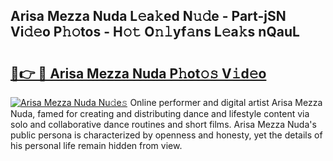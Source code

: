 ## Arisa Mezza Nuda L𝚎a𝚔ed N𝚞𝚍e - Part-jSN Vi𝚍𝚎o P𝚑𝚘tos - H𝚘𝚝 O𝚗𝚕yf𝚊ns L𝚎a𝚔s nQauL

# <h2><a href="http://kf5k2z.oniu.top/?m=Arisa+Mezza+Nuda">🔗👉 🔴 Arisa Mezza Nuda P𝚑ot𝚘𝚜 V𝚒d𝚎o</a></h2>

[![Arisa Mezza Nuda Nu𝚍e𝚜](https://i.imgur.com/0qMVB7G.gif)](http://kf5k2z.oniu.top/?m=Arisa+Mezza+Nuda)
Online performer and digital artist Arisa Mezza Nuda, famed for creating and distributing dance and lifestyle content via solo and collaborative dance routines and short films. Arisa Mezza Nuda's public persona is characterized by openness and honesty, yet the details of his personal life remain hidden from view.  
